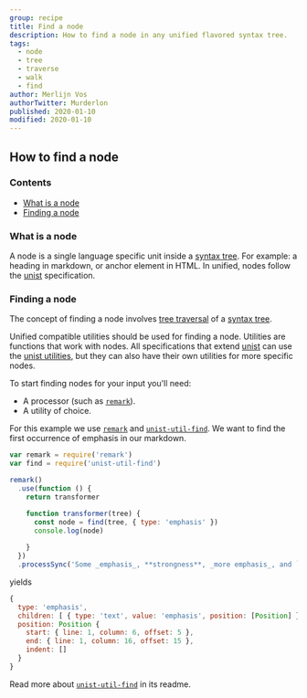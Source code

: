 ```yaml
---
group: recipe
title: Find a node
description: How to find a node in any unified flavored syntax tree.
tags:
  - node
  - tree
  - traverse
  - walk
  - find
author: Merlijn Vos
authorTwitter: Murderlon
published: 2020-01-10
modified: 2020-01-10
---
```


## How to find a node

### Contents

*   [What is a node](#what-is-a-node)
*   [Finding a node](#finding-a-node)

### What is a node

A node is a single language specific unit inside a [syntax tree][syntax-tree].
For example: a heading in markdown, or anchor element in HTML. In unified, nodes
follow the [unist][] specification. 

### Finding a node

The concept of finding a node involves
[tree traversal][tree-traversal] of a [syntax tree][syntax-tree].

Unified compatible utilities should be used for finding a node.
Utilities are functions that work with nodes. All specifications
that extend [unist][] can use the [unist utilities][unist-utils],
but they can also have their own utilities for more specific nodes.

To start finding nodes for your input you'll need:

*   A processor (such as [`remark`][remark]).
*   A utility of choice.

For this example we use [`remark`][remark]
and [`unist-util-find`][unist-util-find]. We want to find
the first occurrence of emphasis in our markdown.

```js
var remark = require('remark')
var find = require('unist-util-find')

remark()
  .use(function () {
    return transformer

    function transformer(tree) {
      const node = find(tree, { type: 'emphasis' })
      console.log(node)
      
    }
  })
  .processSync('Some _emphasis_, **strongness**, _more emphasis_, and `code`.')
```

yields

```js
{
  type: 'emphasis',
  children: [ { type: 'text', value: 'emphasis', position: [Position] } ],
  position: Position {
    start: { line: 1, column: 6, offset: 5 },
    end: { line: 1, column: 16, offset: 15 },
    indent: []
  }
}
```

Read more about [`unist-util-find`][unist-util-find] in its readme.

[tree-traversal]: https://unifiedjs.com/learn/recipe/tree-traversal/

[syntax-tree]: https://unifiedjs.com/learn/guide/introduction-to-syntax-trees/

[unist]: https://github.com/syntax-tree/unist

[unist-utils]: https://github.com/syntax-tree/unist#list-of-utilities

[remark]: https://github.com/remarkjs/remark

[unist-util-find]: https://github.com/blahah/unist-util-find
